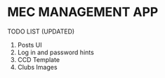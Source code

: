 # MEC MANAGEMENT APP

TODO LIST (UPDATED)

1. Posts UI
2. Log in and password hints
3. CCD Template
4. Clubs Images
